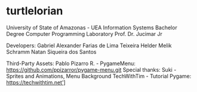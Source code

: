 # turtlelorian
University  of  State  of  Amazonas  -  UEA
Information  Systems  Bachelor Degree
Computer  Programming  Laboratory
Prof.  Dr.  Jucimar  Jr

Developers:
Gabriel  Alexander  Farias  de  Lima  Teixeira
Helder  Melik  Schramm
Natan  Siqueira  dos  Santos

Third-Party Assets:
Pablo  Pizarro  R.  -  PygameMenu:  https://github.com/ppizarror/pygame-menu.git
Special thanks:
Suki - Sprites and Animations, Menu Background
TechWithTim  -  Tutorial  Pygame:  https://techwithtim.net']
